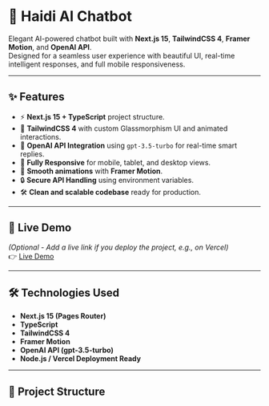 # 🚀 Haidi AI Chatbot

Elegant AI-powered chatbot built with **Next.js 15**, **TailwindCSS 4**, **Framer Motion**, and **OpenAI API**.  
Designed for a seamless user experience with beautiful UI, real-time intelligent responses, and full mobile responsiveness.

---

## ✨ Features

- ⚡ **Next.js 15 + TypeScript** project structure.
- 🎨 **TailwindCSS 4** with custom Glassmorphism UI and animated interactions.
- 🤖 **OpenAI API Integration** using `gpt-3.5-turbo` for real-time smart replies.
- 📱 **Fully Responsive** for mobile, tablet, and desktop views.
- 🎥 **Smooth animations** with **Framer Motion**.
- 🔒 **Secure API Handling** using environment variables.
- 🛠️ **Clean and scalable codebase** ready for production.

---

## 🚀 Live Demo

*(Optional - Add a live link if you deploy the project, e.g., on Vercel)*  
👉 [Live Demo](https://your-demo-link.com)

---

## 🛠️ Technologies Used

- **Next.js 15 (Pages Router)**
- **TypeScript**
- **TailwindCSS 4**
- **Framer Motion**
- **OpenAI API (gpt-3.5-turbo)**
- **Node.js / Vercel Deployment Ready**

---

## 📂 Project Structure

